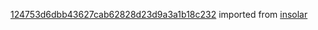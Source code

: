 [124753d6dbb43627cab62828d23d9a3a1b18c232](https://github.com/insolar/insolar/commit/124753d6dbb43627cab62828d23d9a3a1b18c232) imported from [insolar](https://github.com/insolar/insolar)
